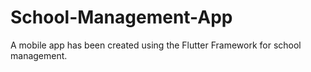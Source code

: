 # School-Management-App
A mobile app has been created using the Flutter Framework for school management.

